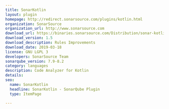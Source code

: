 ```yaml
---
title: SonarKotlin
layout: plugin
homepage: http://redirect.sonarsource.com/plugins/kotlin.html
organization: SonarSource
organization_url: http://www.sonarsource.com
download_url: https://binaries.sonarsource.com/Distribution/sonar-kotlin-plugin/sonar-kotlin-plugin-1.5.0.315.jar
download_version: 1.5
download_description: Rules Improvements
download_date: 2019-03-18
license: GNU LGPL 3
developers: SonarSource Team
sonarqube_version: 7.9-8.2
category: languages
description: Code Analyzer for Kotlin
details: 
seo: 
  name: SonarKotlin
  headline: SonarKotlin - SonarQube Plugin
  type: ItemPage

---
```

